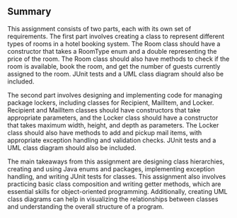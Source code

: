 ## Summary 

This assignment consists of two parts, each with its own set of requirements. The first part involves creating a class to represent different types of rooms in a hotel booking system. The Room class should have a constructor that takes a RoomType enum and a double representing the price of the room. The Room class should also have methods to check if the room is available, book the room, and get the number of guests currently assigned to the room. JUnit tests and a UML class diagram should also be included.

The second part involves designing and implementing code for managing package lockers, including classes for Recipient, MailItem, and Locker. Recipient and MailItem classes should have constructors that take appropriate parameters, and the Locker class should have a constructor that takes maximum width, height, and depth as parameters. The Locker class should also have methods to add and pickup mail items, with appropriate exception handling and validation checks. JUnit tests and a UML class diagram should also be included.

The main takeaways from this assignment are designing class hierarchies, creating and using Java enums and packages, implementing exception handling, and writing JUnit tests for classes. This assignment also involves practicing basic class composition and writing getter methods, which are essential skills for object-oriented programming. Additionally, creating UML class diagrams can help in visualizing the relationships between classes and understanding the overall structure of a program.

